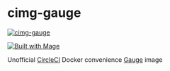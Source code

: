 # cimg-gauge

[![cimg-gauge](https://circleci.com/gh/agilepathway/cimg-gauge.svg?style=svg)](https://circleci.com/gh/agilepathway/cimg-gauge)

[![Built with Mage](https://magefile.org/badge.svg)](https://magefile.org)

Unofficial [CircleCI](https://circleci.com/) Docker convenience [Gauge](https://gauge.org/) image
